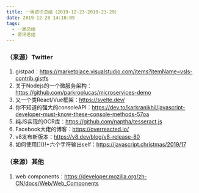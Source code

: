 ```yaml
---
title: 一周资讯总结（2019-12-23~2019-23-29）
date: 2019-12-28 14:10:09
tags:
  - 一周总结
  - 资讯总结
---
```




###  （来源）Twitter

1. gistpad：https://marketplace.visualstudio.com/items?itemName=vsls-contrib.gistfs
2. 关于Nodejs的一个微服务架构：https://github.com/parkroolucas/microservices-demo
3. 又一个类React/Vue框架：https://svelte.dev/
4. 你不知道的强大的consoleAPI：https://dev.to/karkranikhil/javascript-developer-must-know-these-console-methods-57oa
5. 纯JS实现的OCR库：https://github.com/naptha/tesseract.js
6. Facebook大佬的博客：https://overreacted.io/
7. v8发布新版本：https://v8.dev/blog/v8-release-80
8. 如何使用\[\]\(\)!+六个字符输出self：https://javascript.christmas/2019/17



### （来源）其他

1. web components：https://developer.mozilla.org/zh-CN/docs/Web/Web_Components